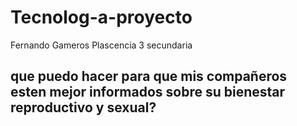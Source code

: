 # Tecnolog-a-proyecto
Fernando Gameros Plascencia 3 secundaria 

## que puedo hacer para que mis compañeros esten mejor informados sobre su bienestar reproductivo y sexual?
